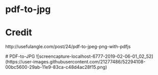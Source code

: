 # pdf-to-jpg
<h1>Credit</h1>
<p>http://usefulangle.com/post/24/pdf-to-jpeg-png-with-pdfjs</p>
# PDF-to-JPG
![screencapture-localhost-6777-2019-02-06-01_02_52](https://user-images.githubusercontent.com/21277486/52294108-00bc5600-29ab-11e9-83ca-c48d4ac28f15.png)

